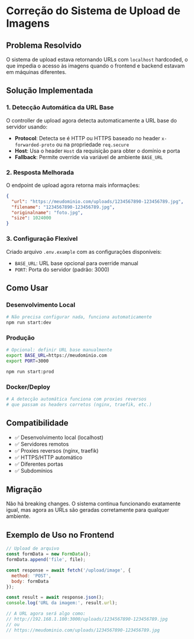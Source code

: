 # Correção do Sistema de Upload de Imagens

## Problema Resolvido

O sistema de upload estava retornando URLs com `localhost` hardcoded, o que impedia o acesso às imagens quando o frontend e backend estavam em máquinas diferentes.

## Solução Implementada

### 1. Detecção Automática da URL Base

O controller de upload agora detecta automaticamente a URL base do servidor usando:

- **Protocol**: Detecta se é HTTP ou HTTPS baseado no header `x-forwarded-proto` ou na propriedade `req.secure`
- **Host**: Usa o header `Host` da requisição para obter o domínio e porta
- **Fallback**: Permite override via variável de ambiente `BASE_URL`

### 2. Resposta Melhorada

O endpoint de upload agora retorna mais informações:

```json
{
  "url": "https://meudominio.com/uploads/1234567890-123456789.jpg",
  "filename": "1234567890-123456789.jpg", 
  "originalname": "foto.jpg",
  "size": 1024000
}
```

### 3. Configuração Flexível

Criado arquivo `.env.example` com as configurações disponíveis:

- `BASE_URL`: URL base opcional para override manual
- `PORT`: Porta do servidor (padrão: 3000)

## Como Usar

### Desenvolvimento Local
```bash
# Não precisa configurar nada, funciona automaticamente
npm run start:dev
```

### Produção
```bash
# Opcional: definir URL base manualmente
export BASE_URL=https://meudominio.com
export PORT=3000

npm run start:prod
```

### Docker/Deploy
```bash
# A detecção automática funciona com proxies reversos
# que passam os headers corretos (nginx, traefik, etc.)
```

## Compatibilidade

- ✅ Desenvolvimento local (localhost)
- ✅ Servidores remotos
- ✅ Proxies reversos (nginx, traefik)
- ✅ HTTPS/HTTP automático
- ✅ Diferentes portas
- ✅ Subdomínios

## Migração

Não há breaking changes. O sistema continua funcionando exatamente igual, mas agora as URLs são geradas corretamente para qualquer ambiente.

## Exemplo de Uso no Frontend

```javascript
// Upload de arquivo
const formData = new FormData();
formData.append('file', file);

const response = await fetch('/upload/image', {
  method: 'POST',
  body: formData
});

const result = await response.json();
console.log('URL da imagem:', result.url);

// A URL agora será algo como:
// http://192.168.1.100:3000/uploads/1234567890-123456789.jpg
// ou
// https://meudominio.com/uploads/1234567890-123456789.jpg
```

